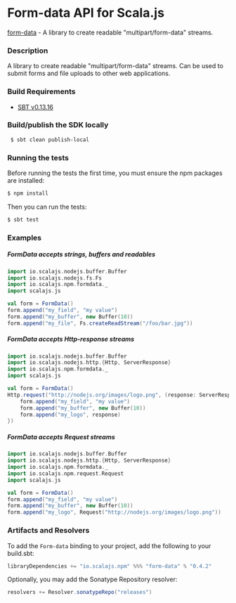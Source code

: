 Form-data API for Scala.js
================================
[form-data](http://form-data.github.io/node-form-data-native/2.2/api/) - A library to create readable "multipart/form-data" streams.

### Description

A library to create readable "multipart/form-data" streams. Can be used to submit forms and file uploads 
to other web applications.

<a name="build_requirements"></a>
### Build Requirements

* [SBT v0.13.16](http://www.scala-sbt.org/download.html)

<a name="building_sdk"></a>
### Build/publish the SDK locally

```bash
 $ sbt clean publish-local
```

### Running the tests

Before running the tests the first time, you must ensure the npm packages are installed:

```bash
$ npm install
```

Then you can run the tests:

```bash
$ sbt test
```

### Examples

##### FormData accepts strings, buffers and readables

```scala
import io.scalajs.nodejs.buffer.Buffer
import io.scalajs.nodejs.fs.Fs
import io.scalajs.npm.formdata._
import scalajs.js

val form = FormData()
form.append("my_field", "my value")
form.append("my_buffer", new Buffer(10))
form.append("my_file", Fs.createReadStream("/foo/bar.jpg"))
```

##### FormData accepts Http-response streams

```scala
import io.scalajs.nodejs.buffer.Buffer
import io.scalajs.nodejs.http.{Http, ServerResponse}
import io.scalajs.npm.formdata._
import scalajs.js

val form = FormData()
Http.request("http://nodejs.org/images/logo.png", (response: ServerResponse) => {
    form.append("my_field", "my value")
    form.append("my_buffer", new Buffer(10))
    form.append("my_logo", response)
})
```

##### FormData accepts Request streams

```scala
import io.scalajs.nodejs.buffer.Buffer
import io.scalajs.nodejs.http.{Http, ServerResponse}
import io.scalajs.npm.formdata._
import io.scalajs.npm.request.Request
import scalajs.js

val form = FormData()
form.append("my_field", "my value")
form.append("my_buffer", new Buffer(10))
form.append("my_logo", Request("http://nodejs.org/images/logo.png"))
```

### Artifacts and Resolvers

To add the `Form-data` binding to your project, add the following to your build.sbt:  

```sbt
libraryDependencies += "io.scalajs.npm" %%% "form-data" % "0.4.2"
```

Optionally, you may add the Sonatype Repository resolver:

```sbt   
resolvers += Resolver.sonatypeRepo("releases") 
```
